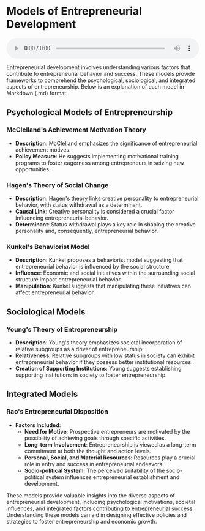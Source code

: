 # Models of Entrepreneurial Development

<audio controls style="width: 100%;">
  <source src="../../../../../audio/4th_sem/ED/Unit-1 Introduction to Entrepreneurship/1.d Models of Entrepreneurial Development.mp3" type="audio/mpeg">
  Your browser does not support the audio element.
</audio>


Entrepreneurial development involves understanding various factors that contribute to entrepreneurial behavior and success. These models provide frameworks to comprehend the psychological, sociological, and integrated aspects of entrepreneurship. Below is an explanation of each model in Markdown (.md) format:

## Psychological Models of Entrepreneurship

### McClelland's Achievement Motivation Theory
- **Description**: McClelland emphasizes the significance of entrepreneurial achievement motives.
- **Policy Measure**: He suggests implementing motivational training programs to foster eagerness among entrepreneurs in seizing new opportunities.

### Hagen's Theory of Social Change
- **Description**: Hagen's theory links creative personality to entrepreneurial behavior, with status withdrawal as a determinant.
- **Causal Link**: Creative personality is considered a crucial factor influencing entrepreneurial behavior.
- **Determinant**: Status withdrawal plays a key role in shaping the creative personality and, consequently, entrepreneurial behavior.

### Kunkel's Behaviorist Model
- **Description**: Kunkel proposes a behaviorist model suggesting that entrepreneurial behavior is influenced by the social structure.
- **Influence**: Economic and social initiatives within the surrounding social structure impact entrepreneurial behavior.
- **Manipulation**: Kunkel suggests that manipulating these initiatives can affect entrepreneurial behavior.

## Sociological Models

### Young's Theory of Entrepreneurship
- **Description**: Young's theory emphasizes societal incorporation of relative subgroups as a driver of entrepreneurship.
- **Relativeness**: Relative subgroups with low status in society can exhibit entrepreneurial behavior if they possess better institutional resources.
- **Creation of Supporting Institutions**: Young suggests establishing supporting institutions in society to foster entrepreneurship.

## Integrated Models

### Rao's Entrepreneurial Disposition
- **Factors Included**:
  - **Need for Motive**: Prospective entrepreneurs are motivated by the possibility of achieving goals through specific activities.
  - **Long-term Involvement**: Entrepreneurship is viewed as a long-term commitment at both the thought and action levels.
  - **Personal, Social, and Material Resources**: Resources play a crucial role in entry and success in entrepreneurial endeavors.
  - **Socio-political System**: The perceived suitability of the socio-political system influences entrepreneurial establishment and development.

These models provide valuable insights into the diverse aspects of entrepreneurial development, including psychological motivations, societal influences, and integrated factors contributing to entrepreneurial success. Understanding these models can aid in designing effective policies and strategies to foster entrepreneurship and economic growth.
